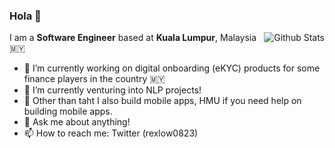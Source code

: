 ### Hola 👋

<img align="right" src="https://github-readme-stats.vercel.app/api?username=rexlow&show_icons=true" alt="Github Stats" />

I am a <b>Software Engineer</b> based at <b>Kuala Lumpur</b>, Malaysia 🇲🇾 

- 🔭 I’m currently working on digital onboarding (eKYC) products for some finance players in the country 🇲🇾 
- 🌱 I’m currently venturing into NLP projects!
- 📱 Other than taht I also build mobile apps, HMU if you need help on building mobile apps.
- 💬 Ask me about anything!
- 📫 How to reach me: Twitter (rexlow0823)
